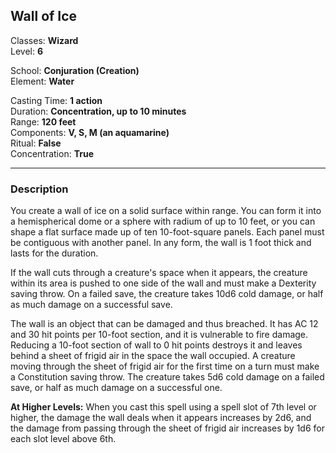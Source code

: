 ## Wall of Ice

Classes: **Wizard**  
Level: **6**  

School: **Conjuration (Creation)**  
Element: **Water**  

Casting Time: **1 action**  
Duration: **Concentration, up to 10 minutes**  
Range: **120 feet**  
Components: **V, S, M (an aquamarine)**  
Ritual: **False**  
Concentration: **True**  

------

### Description

You create a wall of ice on a solid surface within range. You can form it into a hemispherical dome or a sphere with radium of up to 10 feet, or you can shape a flat surface made up of ten 10-foot-square panels. Each panel must be contiguous with another panel. In any form, the wall is 1 foot thick and lasts for the duration.

If the wall cuts through a creature's space when it appears, the creature within its area is pushed to one side of the wall and must make a Dexterity saving throw. On a failed save, the creature takes 10d6 cold damage, or half as much damage on a successful save.

The wall is an object that can be damaged and thus breached. It has AC 12 and 30 hit points per 10-foot section, and it is vulnerable to fire damage. Reducing a 10-foot section of wall to 0 hit points destroys it and leaves behind a sheet of frigid air in the space the wall occupied. A creature moving through the sheet of frigid air for the first time on a turn must make a Constitution saving throw. The creature takes 5d6 cold damage on a failed save, or half as much damage on a successful one.

**At Higher Levels:** When you cast this spell using a spell slot of 7th level or higher, the damage the wall deals when it appears increases by 2d6, and the damage from passing through the sheet of frigid air increases by 1d6 for each slot level above 6th.